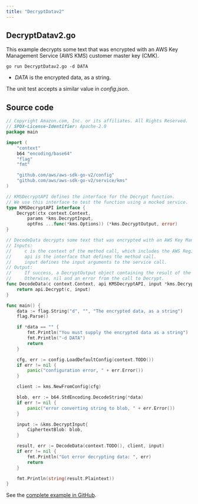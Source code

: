 ```yaml
---
title: "DecryptDatav2"
---
```

## DecryptDatav2.go

This example decrypts some text that was encrypted with an AWS Key Management Service (AWS KMS) customer master key (CMK).

`go run DecryptDatav2.go -d DATA`

- _DATA_ is the encrypted data, as a string.

The unit test accepts a similar value in _config.json_.

## Source code

```go
// Copyright Amazon.com, Inc. or its affiliates. All Rights Reserved.
// SPDX-License-Identifier: Apache-2.0
package main

import (
	"context"
	b64 "encoding/base64"
	"flag"
	"fmt"

	"github.com/aws/aws-sdk-go-v2/config"
	"github.com/aws/aws-sdk-go-v2/service/kms"
)

// KMSDecryptAPI defines the interface for the Decrypt function.
// We use this interface to test the function using a mocked service.
type KMSDecryptAPI interface {
	Decrypt(ctx context.Context,
		params *kms.DecryptInput,
		optFns ...func(*kms.Options)) (*kms.DecryptOutput, error)
}

// DecodeData decrypts some text that was encrypted with an AWS Key Management Service (AWS KMS) customer master key (CMK).
// Inputs:
//     c is the context of the method call, which includes the AWS Region.
//     api is the interface that defines the method call.
//     input defines the input arguments to the service call.
// Output:
//     If success, a DecryptOutput object containing the result of the service call and nil.
//     Otherwise, nil and an error from the call to Decrypt.
func DecodeData(c context.Context, api KMSDecryptAPI, input *kms.DecryptInput) (*kms.DecryptOutput, error) {
	return api.Decrypt(c, input)
}

func main() {
	data := flag.String("d", "", "The encrypted data, as a string")
	flag.Parse()

	if *data == "" {
		fmt.Println("You must supply the encrypted data as a string")
		fmt.Println("-d DATA")
		return
	}

	cfg, err := config.LoadDefaultConfig(context.TODO())
	if err != nil {
		panic("configuration error, " + err.Error())
	}

	client := kms.NewFromConfig(cfg)

	blob, err := b64.StdEncoding.DecodeString(*data)
	if err != nil {
		panic("error converting string to blob, " + err.Error())
	}

	input := &kms.DecryptInput{
		CiphertextBlob: blob,
	}

	result, err := DecodeData(context.TODO(), client, input)
	if err != nil {
		fmt.Println("Got error decrypting data: ", err)
		return
	}

	fmt.Println(string(result.Plaintext))
}

```

See the [complete example in GitHub](https://github.com/awsdocs/aws-doc-sdk-examples/blob/main/gov2/kms/DecryptData/DecryptDatav2.go).